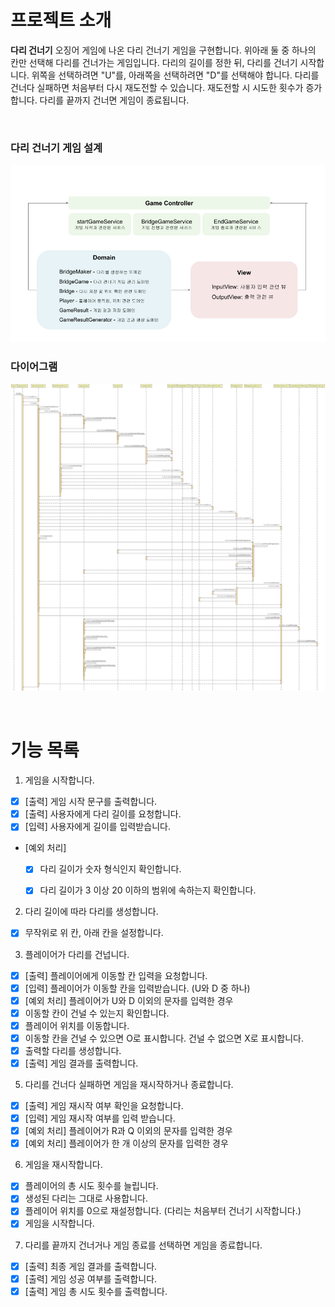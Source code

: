 # 프로젝트 소개 
**다리 건너기**
오징어 게임에 나온 다리 건너기 게임을 구현합니다. 위아래 둘 중 하나의 칸만 선택해 다리를 건너가는 게임입니다.
다리의 길이를 정한 뒤, 다리를 건너기 시작합니다. 위쪽을 선택하려면 "U"를, 아래쪽을 선택하려면 "D"를 선택해야 합니다. 
다리를 건너다 실패하면 처음부터 다시 재도전할 수 있습니다. 재도전할 시 시도한 횟수가 증가합니다. 
다리를 끝까지 건너면 게임이 종료됩니다.

<br />

### 다리 건너기 게임 설계 
![다리 건너기 게임](다리건너기%20설계.png)

### 다이어그램 
![sequence diagram](project_diagram.png)

<br />

# 기능 목록
1. 게임을 시작합니다. 
- [x] [출력] 게임 시작 문구를 출력합니다. 
- [x] [출력] 사용자에게 다리 길이를 요청합니다. 
- [x] [입력] 사용자에게 길이를 입력받습니다. 
- [예외 처리]
  - [x] 다리 길이가 숫자 형식인지 확인합니다. 
  - [x] 다리 길이가 3 이상 20 이하의 범위에 속하는지 확인합니다. 


2. 다리 길이에 따라 다리를 생성합니다.
- [x] 무작위로 위 칸, 아래 칸을 설정합니다. 
 
3. 플레이어가 다리를 건넙니다. 
- [x] [출력] 플레이어에게 이동할 칸 입력을 요청합니다. 
- [x] [입력] 플레이어가 이동할 칸을 입력받습니다. (U와 D 중 하나) 
- [x] [예외 처리] 플레이어가 U와 D 이외의 문자를 입력한 경우
- [x] 이동할 칸이 건널 수 있는지 확인합니다. 
- [x] 플레이어 위치를 이동합니다. 
- [x] 이동할 칸을 건널 수 있으면 O로 표시합니다. 건널 수 없으면 X로 표시합니다. 
- [x] 출력할 다리를 생성합니다. 
- [x] [출력] 게임 결과를 출력합니다.

5. 다리를 건너다 실패하면 게임을 재시작하거나 종료합니다.
- [x] [출력] 게임 재시작 여부 확인을 요청합니다. 
- [x] [입력] 게임 재시작 여부를 입력 받습니다.
- [x] [예외 처리] 플레이어가 R과 Q 이외의 문자를 입력한 경우
- [x] [예외 처리] 플레이어가 한 개 이상의 문자를 입력한 경우 

6. 게임을 재시작합니다. 
- [x] 플레이어의 총 시도 횟수를 늘립니다. 
- [x] 생성된 다리는 그대로 사용합니다. 
- [x] 플레이어 위치를 0으로 재설정합니다. (다리는 처음부터 건너기 시작합니다.) 
- [x] 게임을 시작합니다. 

7. 다리를 끝까지 건너거나 게임 종료를 선택하면 게임을 종료합니다.
- [x] [출력] 최종 게임 결과를 출력합니다. 
- [x] [출력] 게임 성공 여부를 출력합니다. 
- [x] [출력] 게임 총 시도 횟수를 출력합니다. 
